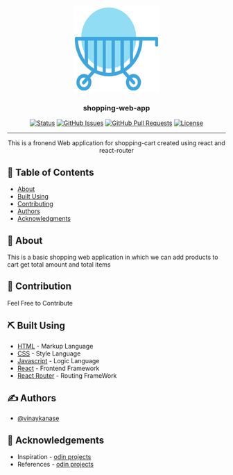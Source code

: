 <p align="center">
  <a href="" rel="noopener">
 <img width=200px height=200px src="./public/logo512.png" alt="Project logo"></a>
</p>

<h3 align="center">shopping-web-app</h3>

<div align="center">

[![Status](https://img.shields.io/badge/status-active-success.svg)]()
[![GitHub Issues](https://img.shields.io/github/issues/kylelobo/The-Documentation-Compendium.svg)](https://github.com/VinayKanase/shopping-cart/issues)
[![GitHub Pull Requests](https://img.shields.io/github/issues-pr/kylelobo/The-Documentation-Compendium.svg)](https://github.com/VinayKanase/shopping-cart/pulls)
[![License](https://img.shields.io/badge/license-MIT-blue.svg)](/LICENSE)

</div>

---

<p align="center"> This is a fronend Web application for shopping-cart created using react and react-router
    <br> 
</p>

## 📝 Table of Contents

- [About](#about)
- [Built Using](#built_using)
- [Contributing](#contributing)
- [Authors](#authors)
- [Acknowledgments](#acknowledgement)

## 🧐 About <a name = "about"></a>

This is a basic shopping web application in which we can add products to cart get total amount and total items

## 🚧 Contribution<a href="contributing"></a>

Feel Free to Contribute

## ⛏️ Built Using <a name = "built_using"></a>

- [HTML](https://www.google.com/search?q=html) - Markup Language
- [CSS](https://www.google.com/search?q=css) - Style Language
- [Javascript](https://www.google.com/search?q=javascript) - Logic Language
- [React](https://reactjs.org/) - Frontend Framework
- [React Router](https://www.npmjs.com/package/react-router-dom) - Routing FrameWork

## ✍️ Authors <a name = "authors"></a>

- [@vinaykanase](https://github.com/VinayKanase)

## 🎉 Acknowledgements <a name = "acknowledgement"></a>

- Inspiration - [odin projects](https://www.theodinproject.com/)
- References - [odin projects](https://www.theodinproject.com/)
